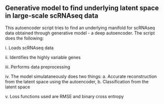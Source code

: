 ## Generative model to find underlying latent space in large-scale scRNAseq data
This autoencoder script tries to find an underlying manifold for scRNAseq data obtained through generative model - a deep autoencoder.
The script does the following:
  
  i. Loads scRNAseq data
  
  ii. Identifies the highly variable genes
  
  iii. Performs data preprocessing
  
  iv. The model simulataneously does two things: a. Accurate reconstruction from the latent space using the autoencoder, b. Classification from the latent space
  
  v. Loss functions used are RMSE and binary cross entropy
